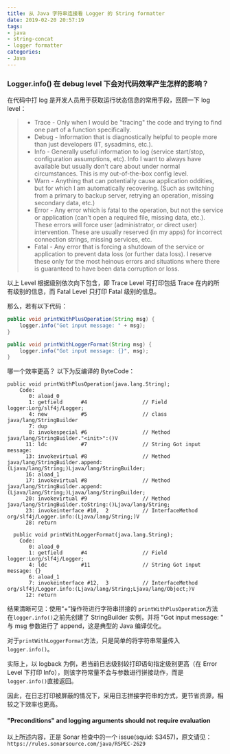 ```yaml
---
title: 从 Java 字符串连接看 Logger 的 String formatter
date: 2019-02-20 20:57:19
tags: 
- java
- string-concat 
- logger formatter
categories:
- Java
---
```


### Logger.info() 在 debug level 下会对代码效率产生怎样的影响？

<!-- more -->

在代码中打 log 是开发人员用于获取运行状态信息的常用手段，回顾一下 log level：
>- Trace - Only when I would be "tracing" the code and trying to find one part of a function specifically.
>- Debug - Information that is diagnostically helpful to people more than just developers (IT, sysadmins, etc.).
>- Info - Generally useful information to log (service start/stop, configuration assumptions, etc). Info I want to always have available but usually don't care about under normal circumstances. This is my out-of-the-box config level.
>- Warn - Anything that can potentially cause application oddities, but for which I am automatically recovering. (Such as switching from a primary to backup server, retrying an operation, missing secondary data, etc.)
>- Error - Any error which is fatal to the operation, but not the service or application (can't open a required file, missing data, etc.). These errors will force user (administrator, or direct user) intervention. These are usually reserved (in my apps) for incorrect connection strings, missing services, etc.
>- Fatal - Any error that is forcing a shutdown of the service or application to prevent data loss (or further data loss). I reserve these only for the most heinous errors and situations where there is guaranteed to have been data corruption or loss.

以上 Level 根据级别依次向下包含，即 Trace Level 可打印包括 Trace 在内的所有级别的信息，而 Fatal Level 只打印 Fatal 级别的信息。

那么，若有以下代码：
``` java
public void printWithPlusOperation(String msg) {
    logger.info("Got input message: " + msg);
}

public void printWithLoggerFormat(String msg) {
    logger.info("Got input message: {}", msg);
}
```

哪一个效率更高？
以下为反编译的 ByteCode：
```
public void printWithPlusOperation(java.lang.String);
    Code:
       0: aload_0
       1: getfield      #4                  // Field logger:Lorg/slf4j/Logger;
       4: new           #5                  // class java/lang/StringBuilder
       7: dup
       8: invokespecial #6                  // Method java/lang/StringBuilder."<init>":()V
      11: ldc           #7                  // String Got input message:
      13: invokevirtual #8                  // Method java/lang/StringBuilder.append:(Ljava/lang/String;)Ljava/lang/StringBuilder;
      16: aload_1
      17: invokevirtual #8                  // Method java/lang/StringBuilder.append:(Ljava/lang/String;)Ljava/lang/StringBuilder;
      20: invokevirtual #9                  // Method java/lang/StringBuilder.toString:()Ljava/lang/String;
      23: invokeinterface #10,  2           // InterfaceMethod org/slf4j/Logger.info:(Ljava/lang/String;)V
      28: return

  public void printWithLoggerFormat(java.lang.String);
    Code:
       0: aload_0
       1: getfield      #4                  // Field logger:Lorg/slf4j/Logger;
       4: ldc           #11                 // String Got input message: {}
       6: aload_1
       7: invokeinterface #12,  3           // InterfaceMethod org/slf4j/Logger.info:(Ljava/lang/String;Ljava/lang/Object;)V
      12: return
```
结果清晰可见：使用“+”操作符进行字符串拼接的 `printWithPlusOperation`方法在`logger.info()`之前先创建了 StringBuilder 实例，并将 "Got input message: " 与 msg 参数进行了 append，这是典型的 Java 编译优化。

对于`printWithLoggerFormat`方法，只是简单的将字符串常量传入`logger.info()`。

实际上，以 logback 为例，若当前日志级别较打印语句指定级别更高（在 Error Level 下打印 Info），则该字符常量不会与参数进行拼接动作，而是 `logger.info()`直接返回。

因此，在日志打印被屏蔽的情况下，采用日志拼接字符串的方式，更节省资源，相较之下效率也更高。

#### "Preconditions" and logging arguments should not require evaluation

以上所述内容，正是 Sonar 检查中的一个 issue(squid: S3457)，原文请见：`https://rules.sonarsource.com/java/RSPEC-2629`
